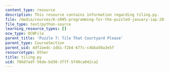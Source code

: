 ```yaml
---
content_type: resource
description: This resource contains information regarding tiling.py.
file: /media/courses/6-s095-programming-for-the-puzzled-january-iap-2018/786d7adf56debd303fff5f49ca042ca2_tiling.py
file_type: text/python-source
learning_resource_types: []
ocw_type: OCWFile
parent_title: 'Puzzle 7: Tile That Courtyard Please'
parent_type: CourseSection
parent_uid: 4df2aedc-1db1-f2b4-677c-c4bba56a3e5f
resourcetype: Other
title: tiling.py
uid: 786d7adf-56de-bd30-3fff-5f49ca042ca2
---
```

